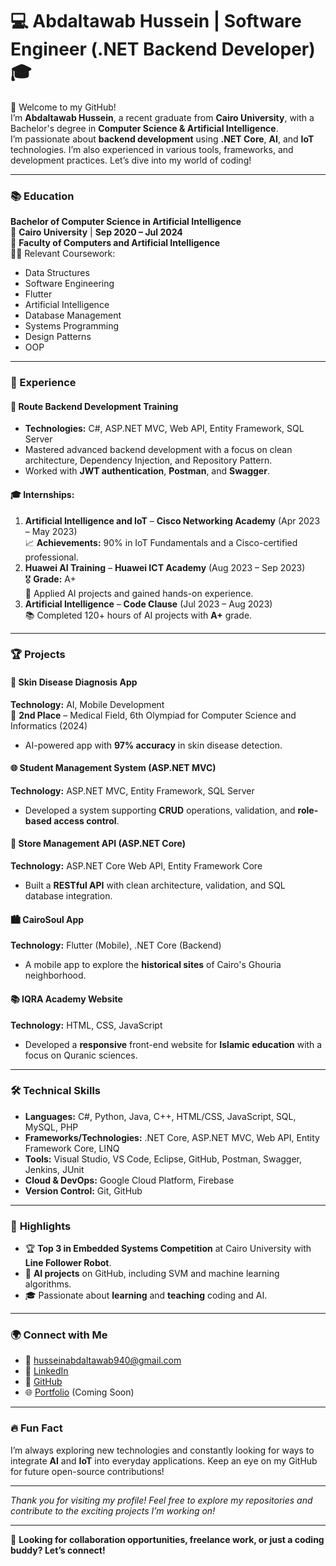 # 💻 Abdaltawab Hussein | Software Engineer (.NET Backend Developer) 🎓

👋 Welcome to my GitHub!  
I’m **Abdaltawab Hussein**, a recent graduate from **Cairo University**, with a Bachelor's degree in **Computer Science & Artificial Intelligence**.  
I’m passionate about **backend development** using **.NET Core**, **AI**, and **IoT** technologies. I’m also experienced in various tools, frameworks, and development practices. Let’s dive into my world of coding!

---

### 📚 Education
**Bachelor of Computer Science in Artificial Intelligence**  
📍 **Cairo University** | **Sep 2020 – Jul 2024**  
📍 **Faculty of Computers and Artificial Intelligence**  
🧑‍🏫 Relevant Coursework:  
- Data Structures  
- Software Engineering  
- Flutter  
- Artificial Intelligence  
- Database Management  
- Systems Programming  
- Design Patterns  
- OOP  

---

### 💼 Experience

#### 🚀 **Route Backend Development Training**  
- **Technologies:** C#, ASP.NET MVC, Web API, Entity Framework, SQL Server  
- Mastered advanced backend development with a focus on clean architecture, Dependency Injection, and Repository Pattern.  
- Worked with **JWT authentication**, **Postman**, and **Swagger**.

#### 🎓 **Internships:**
1. **Artificial Intelligence and IoT** – **Cisco Networking Academy** (Apr 2023 – May 2023)  
   📈 **Achievements:** 90% in IoT Fundamentals and a Cisco-certified professional.
2. **Huawei AI Training** – **Huawei ICT Academy** (Aug 2023 – Sep 2023)  
   🎖️ **Grade:** A+  
   🚀 Applied AI projects and gained hands-on experience.
3. **Artificial Intelligence** – **Code Clause** (Jul 2023 – Aug 2023)  
   📚 Completed 120+ hours of AI projects with **A+** grade.

---

### 🏆 Projects

#### 🔬 **Skin Disease Diagnosis App**  
**Technology:** AI, Mobile Development  
🏅 **2nd Place** – Medical Field, 6th Olympiad for Computer Science and Informatics (2024)  
- AI-powered app with **97% accuracy** in skin disease detection.

#### 🌐 **Student Management System** (ASP.NET MVC)  
**Technology:** ASP.NET MVC, Entity Framework, SQL Server  
- Developed a system supporting **CRUD** operations, validation, and **role-based access control**.

#### 🛒 **Store Management API** (ASP.NET Core)  
**Technology:** ASP.NET Core Web API, Entity Framework Core  
- Built a **RESTful API** with clean architecture, validation, and SQL database integration.

#### 🏙️ **CairoSoul App**  
**Technology:** Flutter (Mobile), .NET Core (Backend)  
- A mobile app to explore the **historical sites** of Cairo's Ghouria neighborhood.

#### 📚 **IQRA Academy Website**  
**Technology:** HTML, CSS, JavaScript  
- Developed a **responsive** front-end website for **Islamic education** with a focus on Quranic sciences.

---

### 🛠️ **Technical Skills**

- **Languages:** C#, Python, Java, C++, HTML/CSS, JavaScript, SQL, MySQL, PHP  
- **Frameworks/Technologies:** .NET Core, ASP.NET MVC, Web API, Entity Framework Core, LINQ  
- **Tools:** Visual Studio, VS Code, Eclipse, GitHub, Postman, Swagger, Jenkins, JUnit  
- **Cloud & DevOps:** Google Cloud Platform, Firebase  
- **Version Control:** Git, GitHub

---

### 🌟 **Highlights**
- 🏆 **Top 3 in Embedded Systems Competition** at Cairo University with **Line Follower Robot**.
- 🚀 **AI projects** on GitHub, including SVM and machine learning algorithms.
- 🎓 Passionate about **learning** and **teaching** coding and AI.

---

### 🌍 **Connect with Me**  
- 📧 [husseinabdaltawab940@gmail.com](mailto:husseinabdaltawab940@gmail.com)  
- 📱 [LinkedIn](https://www.linkedin.com/in/abdaltawab-hussein)  
- 🔗 [GitHub](https://github.com/AbdaltawabHussein)  
- 🌐 [Portfolio](https://portfolio.example.com) (Coming Soon)

---

### 🔥 **Fun Fact**  
I’m always exploring new technologies and constantly looking for ways to integrate **AI** and **IoT** into everyday applications. Keep an eye on my GitHub for future open-source contributions!

---

*Thank you for visiting my profile! Feel free to explore my repositories and contribute to the exciting projects I’m working on!*

---

🎯 **Looking for collaboration opportunities, freelance work, or just a coding buddy? Let’s connect!**
